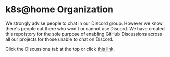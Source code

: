# k8s@home Organization

We strongly advise people to chat in our Discord group. However we know there's people out there who won't or cannot use Discord. We have created this repoistory for the sole purpose of enabling GitHub Discussions across all our projects for those unable to chat on Discord.

Click the Discussions tab at the top or click [this link](https://github.com/k8s-at-home/organization/discussions).
